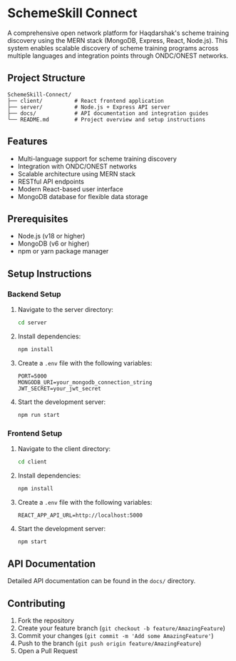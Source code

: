 # SchemeSkill Connect

A comprehensive open network platform for Haqdarshak's scheme training discovery using the MERN stack (MongoDB, Express, React, Node.js). This system enables scalable discovery of scheme training programs across multiple languages and integration points through ONDC/ONEST networks.

## Project Structure

```
SchemeSkill-Connect/
├── client/          # React frontend application
├── server/          # Node.js + Express API server
├── docs/            # API documentation and integration guides
└── README.md        # Project overview and setup instructions
```

## Features

- Multi-language support for scheme training discovery
- Integration with ONDC/ONEST networks
- Scalable architecture using MERN stack
- RESTful API endpoints
- Modern React-based user interface
- MongoDB database for flexible data storage

## Prerequisites

- Node.js (v18 or higher)
- MongoDB (v6 or higher)
- npm or yarn package manager

## Setup Instructions

### Backend Setup

1. Navigate to the server directory:
   ```bash
   cd server
   ```

2. Install dependencies:
   ```bash
   npm install
   ```

3. Create a `.env` file with the following variables:
   ```
   PORT=5000
   MONGODB_URI=your_mongodb_connection_string
   JWT_SECRET=your_jwt_secret
   ```

4. Start the development server:
   ```bash
   npm run start
   ```

### Frontend Setup

1. Navigate to the client directory:
   ```bash
   cd client
   ```

2. Install dependencies:
   ```bash
   npm install
   ```

3. Create a `.env` file with the following variables:
   ```
   REACT_APP_API_URL=http://localhost:5000
   ```

4. Start the development server:
   ```bash
   npm start
   ```

## API Documentation

Detailed API documentation can be found in the `docs/` directory.

## Contributing

1. Fork the repository
2. Create your feature branch (`git checkout -b feature/AmazingFeature`)
3. Commit your changes (`git commit -m 'Add some AmazingFeature'`)
4. Push to the branch (`git push origin feature/AmazingFeature`)
5. Open a Pull Request


